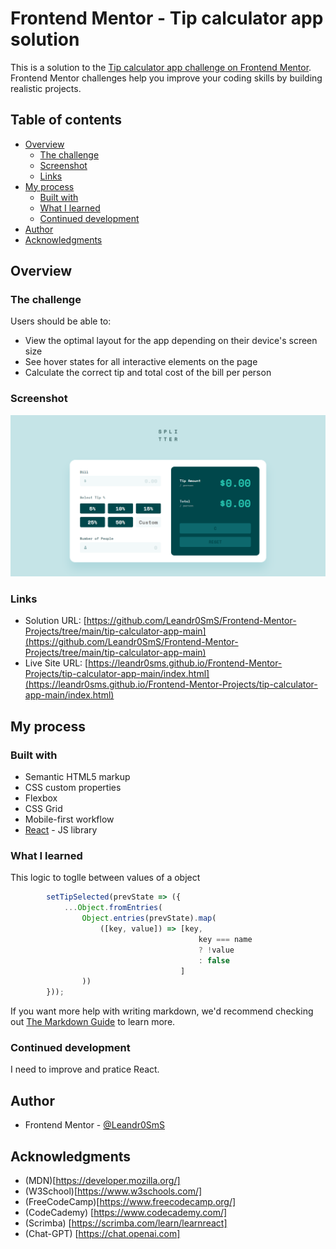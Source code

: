 # Frontend Mentor - Tip calculator app solution

This is a solution to the [Tip calculator app challenge on Frontend Mentor](https://www.frontendmentor.io/challenges/tip-calculator-app-ugJNGbJUX). Frontend Mentor challenges help you improve your coding skills by building realistic projects.

## Table of contents

- [Overview](#overview)
  - [The challenge](#the-challenge)
  - [Screenshot](#screenshot)
  - [Links](#links)
- [My process](#my-process)
  - [Built with](#built-with)
  - [What I learned](#what-i-learned)
  - [Continued development](#continued-development)
- [Author](#author)
- [Acknowledgments](#acknowledgments)


## Overview

### The challenge

Users should be able to:

- View the optimal layout for the app depending on their device's screen size
- See hover states for all interactive elements on the page
- Calculate the correct tip and total cost of the bill per person

### Screenshot

![](./images/Screenshot%202023-05-01-tip-calculator.png)

### Links

- Solution URL: [https://github.com/Leandr0SmS/Frontend-Mentor-Projects/tree/main/tip-calculator-app-main](https://github.com/Leandr0SmS/Frontend-Mentor-Projects/tree/main/tip-calculator-app-main)
- Live Site URL: [https://leandr0sms.github.io/Frontend-Mentor-Projects/tip-calculator-app-main/index.html](https://leandr0sms.github.io/Frontend-Mentor-Projects/tip-calculator-app-main/index.html)

## My process

### Built with

- Semantic HTML5 markup
- CSS custom properties
- Flexbox
- CSS Grid
- Mobile-first workflow
- [React](https://reactjs.org/) - JS library

### What I learned

This logic to toglle between values of a object

```js
        setTipSelected(prevState => ({
            ...Object.fromEntries(
                Object.entries(prevState).map(
                    ([key, value]) => [key, 
                                          key === name 
                                          ? !value 
                                          : false
                                      ]
                ))
        }));
```

If you want more help with writing markdown, we'd recommend checking out [The Markdown Guide](https://www.markdownguide.org/) to learn more.

### Continued development

I need to improve and pratice React.

## Author

- Frontend Mentor - [@Leandr0SmS](https://www.frontendmentor.io/profile/Leandr0SmS)

## Acknowledgments

- (MDN)[https://developer.mozilla.org/]
- (W3School)[https://www.w3schools.com/]
- (FreeCodeCamp)[https://www.freecodecamp.org/]
- (CodeCademy) [https://www.codecademy.com/]
- (Scrimba) [https://scrimba.com/learn/learnreact]
- (Chat-GPT) [https://chat.openai.com]
